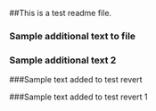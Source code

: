 ##This is a test readme file.
 ### Sample additional text to file

 ### Sample additional text 2

###Sample text added to test revert

###Sample text added to test revert 1
